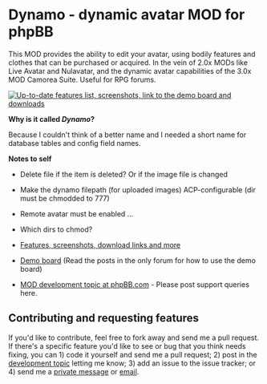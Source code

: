 Dynamo - dynamic avatar MOD for phpBB
============================

This MOD provides the ability to edit your avatar, using bodily features and clothes that can be purchased or acquired. In the vein of 2.0x MODs like Live Avatar and Nulavatar, and the dynamic avatar capabilities of the 3.0x MOD Camorea Suite. Useful for RPG forums.

[![Up-to-date features list, screenshots, link to the demo board and downloads](http://dellsystem.me/images/mod-information.png)](http://dellsystem.me/phpbb-dynamic-avatar)

**Why is it called _Dynamo_?**

Because I couldn't think of a better name and I needed a short name for database tables and config field names.

**Notes to self**

*	Delete file if the item is deleted? Or if the image file is changed
*	Make the dynamo filepath (for uploaded images) ACP-configurable (dir must be chmodded to 777)
*   Remote avatar must be enabled ...
*   Which dirs to chmod?

*   [Features, screenshots, download links and more](http://www.dellsystem.me/phpbb-dynamic-avatar)
*   [Demo board](http://phpbb.dellsystem.me/dynamo) (Read the posts in the only forum for how to use the demo board)
*   [MOD development topic at phpBB.com](http://www.phpbb.com/community/viewtopic.php?f=70&t=1823845) - Please post support queries here.

Contributing and requesting features
-----------------------------------

If you'd like to contribute, feel free to fork away and send me a pull request. If there's a specific feature you'd like to see or bug that you think needs fixing, you can 1) code it yourself and send me a pull request; 2) post in the [development topic](http://www.phpbb.com/community/viewtopic.php?f=70&t=1823845) letting me know; 3) add an issue to the issue tracker; or 4) send me a [private message](http://www.phpbb.com/community/ucp.php?i=pm&mode=compose&u=178433) or [email](mailto:dellsystem@phpbb.com).
